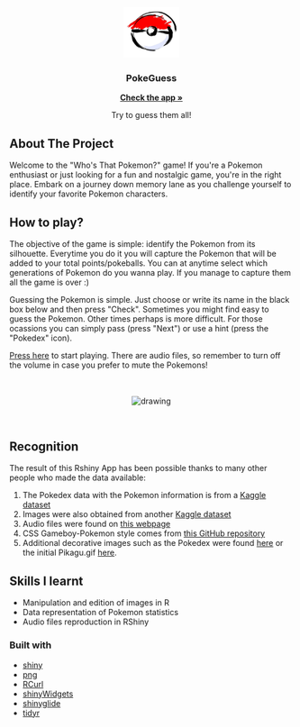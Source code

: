 <!-- PROJECT LOGO -->

<br />

<div align="center">
<a href="https://github.com/Gero1999/code/tree/main/shinyR/PokeGuess"> <img src="project_icon.jpg" alt="Logo" width="100" height="90"/> </a>

<h3 align="center">

PokeGuess

</h3>

<a href="https://gero1999.shinyapps.io/PokeGuess/"><strong>Check the app »</strong></a>

<p align="center">

Try to guess them all!

</p>
</div>

<!-- ABOUT THE PROJECT -->

## About The Project

Welcome to the "Who's That Pokemon?" game! If you're a Pokemon enthusiast or just looking for a fun and nostalgic game, you're in the right place. Embark on a journey down memory lane as you challenge yourself to identify your favorite Pokemon characters.

## How to play?

The objective of the game is simple: identify the Pokemon from its silhouette. Everytime you do it you will capture the Pokemon that will be added to your total points/pokeballs. You can at anytime select which generations of Pokemon do you wanna play. If you manage to capture them all the game is over :)

Guessing the Pokemon is simple. Just choose or write its name in the black box below and then press "Check". Sometimes you might find easy to guess the Pokemon. Other times perhaps is more difficult. For those ocassions you can simply pass (press "Next") or use a hint (press the "Pokedex" icon).

[Press here](https://github.com/Gero1999/code/tree/main/shinyR/PokeGuess) to start playing. There are audio files, so remember to turn off the volume in case you prefer to mute the Pokemons!

<br>

<p align="center">

<img src="testing_example.gif" alt="drawing" width="700" align="center"/>

</p>

<br>

## Recognition

The result of this Rshiny App has been possible thanks to many other people who made the data available:

1)  The Pokedex data with the Pokemon information is from a [Kaggle dataset](https://www.kaggle.com/datasets/rounakbanik/pokemon)
2)  Images were also obtained from another [Kaggle dataset](https://www.kaggle.com/datasets/arenagrenade/the-complete-pokemon-images-data-set)
3)  Audio files were found on [this webpage](https://www.sounds-resource.com/3ds/pokemonultrasunultramoon/)
4)  CSS Gameboy-Pokemon style comes from [this GitHub repository](https://github.com/luttje/css-pokemon-gameboy)
5)  Additional decorative images such as the Pokedex were found [here](https://www.deviantart.com/drboxhead/art/Pokedex-Phone-Wallpaper-772235721) or the initial Pikagu.gif [here](https://tenor.com/view/pokemon-pikachu-pokemon-ball-wave-happy-gif-20575381).

## Skills I learnt
-   Manipulation and edition of images in R
-   Data representation of Pokemon statistics
-   Audio files reproduction in RShiny

### Built with

-   [shiny]()
-   [png]()
-   [RCurl]()
-   [shinyWidgets]()
-   [shinyglide]()
-   [tidyr]()